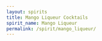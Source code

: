 ```yaml
---
layout: spirits
title: Mango Liqueur Cocktails
spirit_name: Mango Liqueur
permalink: /spirit/mango_liqueur/
---
```

